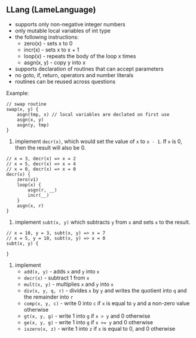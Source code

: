 ## LLang (LameLanguage)
- supports only non-negative integer numbers
- only mutable local variables of int type
- the following instructions:
  - zero(x) - sets x to 0
  - incr(x) - sets x to x + 1
  - loop(x) - repeats the body of the loop x times
  - asgn(x, y) - copy y into x
- supports declaration of routines that can accept parameters
- no goto, if, return, operators and number literals
- routines can be reused across questions

Example:
```
// swap routine
swap(x, y) {
    asgn(tmp, x) // local variables are declated on first use
    asgn(x, y)
    asgn(y, tmp)
}
```

1. implement `decr(x)`, which would set the value of `x` to `x - 1`. If `x` is 0, then the result will also be 0.

```
// x = 3, decr(x) => x = 2
// x = 5, decr(x) => x = 4
// x = 0, decr(x) => x = 0
decr(x) {
    zero(v1)
    loop(x) {
        asgn(r, __)
        incr(__)
    }
    asgn(x, r)
}
```

1. implement `subt(x, y)` which subtracts `y` from `x` and sets `x` to the result.

```
// x = 10, y = 3, subt(x, y) => x = 7
// x = 5, y = 10, subt(x, y) => x = 0
subt(x, y) {

}
```

1. implement
    - `add(x, y)` - adds `x` and `y` into `x`
    - `decr(x)` - subtract 1 from `x`
    - `mult(x, y)` - multiplies `x` and `y` into `x`
    - `div(x, y, q, r)` - divides `x` by `y` and writes the quotient into `q` and the remainder into `r`
    - `comp(x, y, c)` - write 0 into `c` if `x` is equal to `y` and a non-zero value otherwise
    - `gt(x, y, g)` - write 1 into `g` if `x > y` and 0 otherwise
    - `ge(x, y, g)` - write 1 into `g` if `x >= y` and 0 otherwise
    - `iszero(x, z)` - write 1 into `z` if `x` is equal to 0, and 0 otherwise
